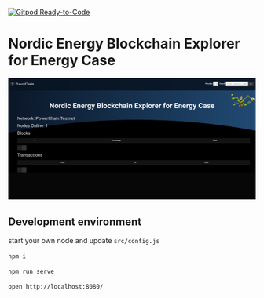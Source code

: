[![Gitpod Ready-to-Code](https://img.shields.io/badge/Gitpod-Ready--to--Code-blue?logo=gitpod)](https://gitpod.io/#https://github.com/nordicenergy/blockchain-explorer) 

Nordic Energy Blockchain Explorer for Energy Case
=====================================

![Landing Page](docs/screenshot1.png)


Development environment
-----------------------

start your own node and update `src/config.js`

`npm i`

`npm run serve`

`open http://localhost:8080/`
